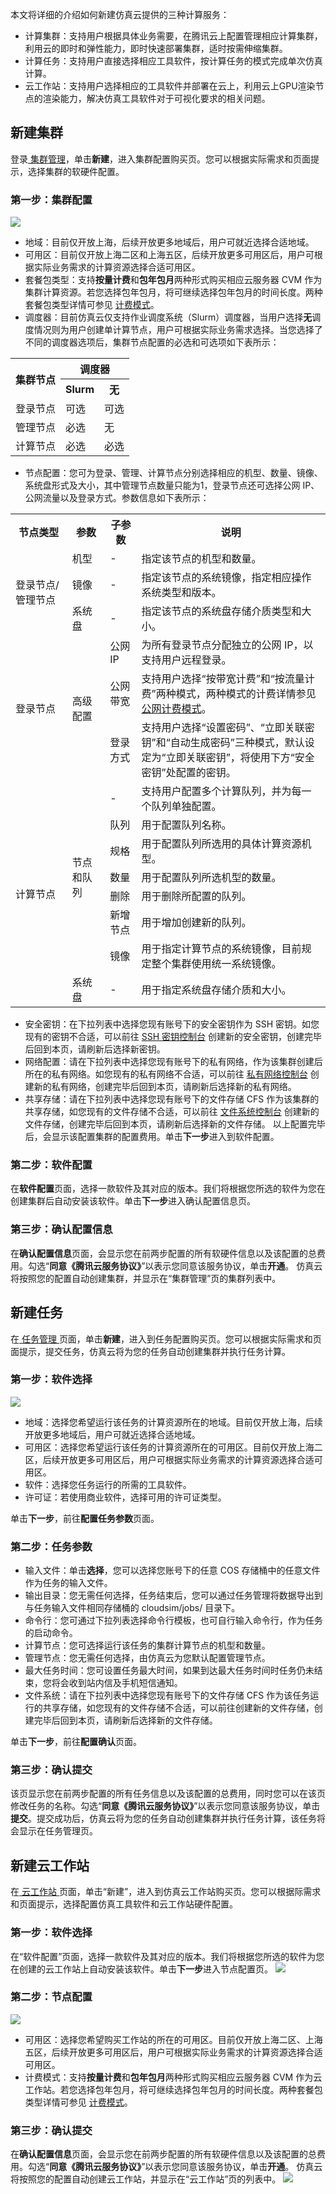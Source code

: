 本文将详细的介绍如何新建仿真云提供的三种计算服务：
- 计算集群：支持用户根据具体业务需要，在腾讯云上配置管理相应计算集群，利用云的即时和弹性能力，即时快速部署集群，适时按需伸缩集群。
- 计算任务：支持用户直接选择相应工具软件，按计算任务的模式完成单次仿真计算。
- 云工作站：支持用户选择相应的工具软件并部署在云上，利用云上GPU渲染节点的渲染能力，解决仿真工具软件对于可视化要求的相关问题。

## 新建集群
登录[ 集群管理](http://pre.cloudsim.woa.com/cloudsim/cluster)，单击**新建**，进入集群配置购买页。您可以根据实际需求和页面提示，选择集群的软硬件配置。

### 第一步：集群配置
![](https://main.qcloudimg.com/raw/86dca333352db4afa91fa6dc48f38432.png)
 - 地域：目前仅开放上海，后续开放更多地域后，用户可就近选择合适地域。
 - 可用区：目前仅开放上海二区和上海五区，后续开放更多可用区后，用户可根据实际业务需求的计算资源选择合适可用区。
 - 套餐包类型：支持**按量计费**和**包年包月**两种形式购买相应云服务器 CVM 作为集群计算资源。若您选择包年包月，将可继续选择包年包月的时间长度。两种套餐包类型详情可参见 [计费模式](https://cloud.tencent.com/document/product/213/2180)。
 - 调度器：目前仿真云仅支持作业调度系统（Slurm）调度器，当用户选择**无**调度情况则为用户创建单计算节点，用户可根据实际业务需求选择。当您选择了不同的调度器选项后，集群节点配置的必选和可选项如下表所示：
<table>
<tr>
<th rowspan="2">集群节点</th>
<th style="text-align:center" colspan="2">调度器</th>
</tr>
<tr>
<th>Slurm</th>
<th>无</th>
</tr>
<tr>
<td>登录节点</td>
<td>可选</td>
<td>可选</td>
</tr>
<tr>
<td>管理节点</td>
<td>必选</td>
<td>无</td>
</tr>
<tr>
<td>计算节点</td>
<td>必选</td>
<td>必选</td>
</tr>
</table>

- 节点配置：您可为登录、管理、计算节点分别选择相应的机型、数量、镜像、系统盘形式及大小，其中管理节点数量只能为1，登录节点还可选择公网 IP、公网流量以及登录方式。参数信息如下表所示：
<table>
<tr>
<th width="18%">节点类型</th>
<th width="12%">参数</th>
<th  width="10%">子参数</th>
<th>说明</th>
</tr>
<tr>
<td rowspan="3">登录节点/管理节点</td>
<td>机型</td>
<td>-</td>
<td>指定该节点的机型和数量。</td>
</tr>
<tr>
<td>镜像</td>
<td>-</td>
<td>指定该节点的系统镜像，指定相应操作系统类型和版本。</td>
</tr>
<tr>
<td>系统盘</td>
<td>-</td>
<td>指定该节点的系统盘存储介质类型和大小。</td>
</tr>
<tr>
<td rowspan="3">登录节点</td>
<td rowspan="3">高级配置</td>
<td>公网 IP</td>
<td>为所有登录节点分配独立的公网 IP，以支持用户远程登录。</td>
</tr>
<tr>
<td>公网带宽</td>
<td>支持用户选择“按带宽计费”和“按流量计费”两种模式，两种模式的计费详情参见 <a href="https://cloud.tencent.com/document/product/213/10578">公网计费模式</a>。</td>
</tr>
<tr>
<td>登录方式</td>
<td>支持用户选择“设置密码”、“立即关联密钥”和“自动生成密码”三种模式，默认设定为“立即关联密钥”，将使用下方“安全密钥”处配置的密钥。</td>
</tr>
<tr>
<td rowspan="8">计算节点</td>
<td rowspan="7">节点和队列</td>
<td>-</td>
<td>支持用户配置多个计算队列，并为每一个队列单独配置。</td>
</tr>
<tr>
<td>队列</td>
<td>用于配置队列名称。</td>
</tr>
<tr>
<td>规格</td>
<td>用于配置队列所选用的具体计算资源机型。</td>
</tr>
<tr>
<td>数量</td>
<td>用于配置队列所选机型的数量。</td>
</tr>
<tr>
<td>删除</td>
<td>用于删除所配置的队列。</td>
</tr>
<tr>
<td>新增节点</td>
<td>用于增加创建新的队列。</td>
</tr>
<tr>
<td>镜像</td>
<td>用于指定计算节点的系统镜像，目前规定整个集群使用统一系统镜像。</td>
</tr>
<tr>
<td>系统盘</td>
<td>-</td>
<td>用于指定系统盘存储介质和大小。</td>
</tr>
</table>

- 安全密钥：在下拉列表中选择您现有账号下的安全密钥作为 SSH 密钥。如您现有的密钥不合适，可以前往 [SSH 密钥控制台](https://console.cloud.tencent.com/cvm/sshkey/index?rid=1&pid=-1) 创建新的安全密钥，创建完毕后回到本页，请刷新后选择新密钥。
- 网络配置：请在下拉列表中选择您现有账号下的私有网络，作为该集群创建后所在的私有网络。如您现有的私有网络不合适，可以前往 [私有网络控制台](https://console.cloud.tencent.com/vpc/vpc?rid=1) 创建新的私有网络，创建完毕后回到本页，请刷新后选择新的私有网络。
- 共享存储：请在下拉列表中选择您现有账号下的文件存储 CFS 作为该集群的共享存储，如您现有的文件存储不合适，可以前往 [文件系统控制台](https://console.cloud.tencent.com/cfs/fs?rid=1) 创建新的文件存储，创建完毕后回到本页，请刷新后选择新的文件存储。
以上配置完毕后，会显示该配置集群的配置费用。单击**下一步**进入到软件配置。

### 第二步：软件配置
在**软件配置**页面，选择一款软件及其对应的版本。我们将根据您所选的软件为您在创建集群后自动安装该软件。单击**下一步**进入确认配置信息页。

### 第三步：确认配置信息
在**确认配置信息**页面，会显示您在前两步配置的所有软硬件信息以及该配置的总费用。勾选“**同意《腾讯云服务协议》**”以表示您同意该服务协议，单击**开通**。 仿真云将按照您的配置自动创建集群，并显示在“集群管理”页的集群列表中。

## 新建任务
在[ 任务管理 ](https://console.cloud.tencent.com/cloudsim/job)页面，单击**新建**，进入到任务配置购买页。您可以根据实际需求和页面提示，提交任务，仿真云将为您的任务自动创建集群并执行任务计算。


### 第一步：软件选择
![](https://main.qcloudimg.com/raw/c14fff8cbb46b077f6e9c867f7f9a336.png)
 - 地域：选择您希望运行该任务的计算资源所在的地域。目前仅开放上海，后续开放更多地域后，用户可就近选择合适地域。
 - 可用区：选择您希望运行该任务的计算资源所在的可用区。目前仅开放上海二区，后续开放更多可用区后，用户可根据实际业务需求的计算资源选择合适可用区。
 - 软件：选择您任务运行的所需的工具软件。
 - 许可证：若使用商业软件，选择可用的许可证类型。

单击**下一步**，前往**配置任务参数**页面。


### 第二步：任务参数
 - 输入文件：单击**选择**，您可以选择您账号下的任意 COS 存储桶中的任意文件作为任务的输入文件。
 - 输出目录：您无需任何选择，任务结束后，您可以通过任务管理将数据导出到与任务输入文件相同存储桶的 cloudsim/jobs/ 目录下。
 - 命令行：您可通过下拉列表选择命令行模板，也可自行输入命令行，作为任务的启动命令。
 - 计算节点：您可选择运行该任务的集群计算节点的机型和数量。
 - 管理节点：您无需任何选择，由仿真云为您默认配置管理节点。
 - 最大任务时间：您可设置任务最大时间，如果到达最大任务时间时任务仍未结束，您将会收到站内信及手机短信通知。
 - 文件系统：请在下拉列表中选择您现有账号下的文件存储 CFS 作为该任务运行的共享存储，如您现有的文件存储不合适，可以前往创建新的文件存储，创建完毕后回到本页，请刷新后选择新的文件存储。

单击**下一步**，前往**配置确认**页面。


### 第三步：确认提交
该页显示您在前两步配置的所有任务信息以及该配置的总费用，同时您可以在该页修改任务的名称。勾选“**同意《腾讯云服务协议》**”以表示您同意该服务协议，单击**提交**。提交成功后，仿真云将为您的任务自动创建集群并执行任务计算，该任务将会显示在任务管理页。


## 新建云工作站
在[ 云工作站 ](https://console.cloud.tencent.com/cloudsim/desktop)页面，单击“新建”，进入到仿真云工作站购买页。您可以根据际需求和页面提示，选择配置仿真工具软件和云工作站硬件配置。

### 第一步：软件选择
在“软件配置”页面，选择一款软件及其对应的版本。我们将根据您所选的软件为您在创建的云工作站上自动安装该软件。单击**下一步**进入节点配置页。
![](https://qcloudimg.tencent-cloud.cn/raw/bef5af173ca7a8ef52d6d154abaad7b1.png)

### 第二步：节点配置
![](https://qcloudimg.tencent-cloud.cn/raw/e4c6bc620ab5b1b870f642388f535b41.png)
- 可用区：选择您希望购买工作站的所在的可用区。目前仅开放上海二区、上海五区，后续开放更多可用区后，用户可根据实际业务需求的计算资源选择合适可用区。
- 计费模式：支持**按量计费**和**包年包月**两种形式购买相应云服务器 CVM 作为云工作站。若您选择包年包月，将可继续选择包年包月的时间长度。两种套餐包类型详情可参见 [计费模式](https://cloud.tencent.com/document/product/213/2180)。

### 第三步：确认提交
在**确认配置信息**页面，会显示您在前两步配置的所有软硬件信息以及该配置的总费用。勾选“**同意《腾讯云服务协议》**”以表示您同意该服务协议，单击**开通**。 仿真云将按照您的配置自动创建云工作站，并显示在“云工作站”页的列表中。
![](https://qcloudimg.tencent-cloud.cn/raw/552e0c541191d1611116c6180c12909f.png)
